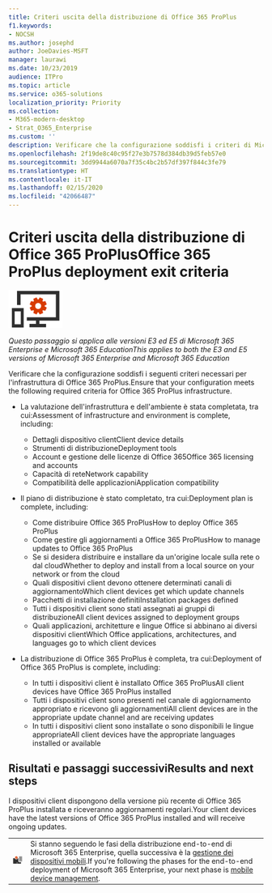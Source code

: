 ```yaml
---
title: Criteri uscita della distribuzione di Office 365 ProPlus
f1.keywords:
- NOCSH
ms.author: josephd
author: JoeDavies-MSFT
manager: laurawi
ms.date: 10/23/2019
audience: ITPro
ms.topic: article
ms.service: o365-solutions
localization_priority: Priority
ms.collection:
- M365-modern-desktop
- Strat_O365_Enterprise
ms.custom: ''
description: Verificare che la configurazione soddisfi i criteri di Microsoft 365 Enterprise per l'infrastruttura di Office 365 ProPlus.
ms.openlocfilehash: 2f19de8c40c95f27e3b7578d384db39d5feb57e0
ms.sourcegitcommit: 3dd9944a6070a7f35c4bc2b57df397f844c3fe79
ms.translationtype: HT
ms.contentlocale: it-IT
ms.lasthandoff: 02/15/2020
ms.locfileid: "42066487"
---
```

# <a name="office-365-proplus-deployment-exit-criteria"></a><span data-ttu-id="3aa29-103">Criteri uscita della distribuzione di Office 365 ProPlus</span><span class="sxs-lookup"><span data-stu-id="3aa29-103">Office 365 ProPlus deployment exit criteria</span></span>

![Fase 4: Office 365 ProPlus](../media/deploy-foundation-infrastructure/O365proplus_icon-small.png)

<span data-ttu-id="3aa29-105">*Questo passaggio si applica alle versioni E3 ed E5 di Microsoft 365 Enterprise e Microsoft 365 Education*</span><span class="sxs-lookup"><span data-stu-id="3aa29-105">*This applies to both the E3 and E5 versions of Microsoft 365 Enterprise and Microsoft 365 Education*</span></span>

<span data-ttu-id="3aa29-106">Verificare che la configurazione soddisfi i seguenti criteri necessari per l'infrastruttura di Office 365 ProPlus.</span><span class="sxs-lookup"><span data-stu-id="3aa29-106">Ensure that your configuration meets the following required criteria for Office 365 ProPlus infrastructure.</span></span>

- <span data-ttu-id="3aa29-107">La valutazione dell'infrastruttura e dell'ambiente è stata completata, tra cui:</span><span class="sxs-lookup"><span data-stu-id="3aa29-107">Assessment of infrastructure and environment is complete, including:</span></span>

    - <span data-ttu-id="3aa29-108">Dettagli dispositivo client</span><span class="sxs-lookup"><span data-stu-id="3aa29-108">Client device details</span></span>
    - <span data-ttu-id="3aa29-109">Strumenti di distribuzione</span><span class="sxs-lookup"><span data-stu-id="3aa29-109">Deployment tools</span></span>
    - <span data-ttu-id="3aa29-110">Account e gestione delle licenze di Office 365</span><span class="sxs-lookup"><span data-stu-id="3aa29-110">Office 365 licensing and accounts</span></span>
    - <span data-ttu-id="3aa29-111">Capacità di rete</span><span class="sxs-lookup"><span data-stu-id="3aa29-111">Network capability</span></span>
    - <span data-ttu-id="3aa29-112">Compatibilità delle applicazioni</span><span class="sxs-lookup"><span data-stu-id="3aa29-112">Application compatibility</span></span>

- <span data-ttu-id="3aa29-113">Il piano di distribuzione è stato completato, tra cui:</span><span class="sxs-lookup"><span data-stu-id="3aa29-113">Deployment plan is complete, including:</span></span>

    - <span data-ttu-id="3aa29-114">Come distribuire Office 365 ProPlus</span><span class="sxs-lookup"><span data-stu-id="3aa29-114">How to deploy Office 365 ProPlus</span></span>
    - <span data-ttu-id="3aa29-115">Come gestire gli aggiornamenti a Office 365 ProPlus</span><span class="sxs-lookup"><span data-stu-id="3aa29-115">How to manage updates to Office 365 ProPlus</span></span>
    - <span data-ttu-id="3aa29-116">Se si desidera distribuire e installare da un'origine locale sulla rete o dal cloud</span><span class="sxs-lookup"><span data-stu-id="3aa29-116">Whether to deploy and install from a local source on your network or from the cloud</span></span>
    - <span data-ttu-id="3aa29-117">Quali dispositivi client devono ottenere determinati canali di aggiornamento</span><span class="sxs-lookup"><span data-stu-id="3aa29-117">Which client devices get which update channels</span></span>
    - <span data-ttu-id="3aa29-118">Pacchetti di installazione definiti</span><span class="sxs-lookup"><span data-stu-id="3aa29-118">Installation packages defined</span></span>
    - <span data-ttu-id="3aa29-119">Tutti i dispositivi client sono stati assegnati ai gruppi di distribuzione</span><span class="sxs-lookup"><span data-stu-id="3aa29-119">All client devices assigned to deployment groups</span></span>
    - <span data-ttu-id="3aa29-120">Quali applicazioni, architetture e lingue Office si abbinano ai diversi dispositivi client</span><span class="sxs-lookup"><span data-stu-id="3aa29-120">Which Office applications, architectures, and languages go to which client devices</span></span>

- <span data-ttu-id="3aa29-121">La distribuzione di Office 365 ProPlus è completa, tra cui:</span><span class="sxs-lookup"><span data-stu-id="3aa29-121">Deployment of Office 365 ProPlus is complete, including:</span></span>

    - <span data-ttu-id="3aa29-122">In tutti i dispositivi client è installato Office 365 ProPlus</span><span class="sxs-lookup"><span data-stu-id="3aa29-122">All client devices have Office 365 ProPlus installed</span></span>
    - <span data-ttu-id="3aa29-123">Tutti i dispositivi client sono presenti nel canale di aggiornamento appropriato e ricevono gli aggiornamenti</span><span class="sxs-lookup"><span data-stu-id="3aa29-123">All client devices are in the appropriate update channel and are receiving updates</span></span>
    - <span data-ttu-id="3aa29-124">In tutti i dispositivi client sono installate o sono disponibili le lingue appropriate</span><span class="sxs-lookup"><span data-stu-id="3aa29-124">All client devices have the appropriate languages installed or available</span></span>



## <a name="results-and-next-steps"></a><span data-ttu-id="3aa29-125">Risultati e passaggi successivi</span><span class="sxs-lookup"><span data-stu-id="3aa29-125">Results and next steps</span></span>

<span data-ttu-id="3aa29-126">I dispositivi client dispongono della versione più recente di Office 365 ProPlus installata e riceveranno aggiornamenti regolari.</span><span class="sxs-lookup"><span data-stu-id="3aa29-126">Your client devices have the latest versions of Office 365 ProPlus installed and will receive ongoing updates.</span></span>

|||
|:-------|:-----|
|![Fase 5: gestione dei dispositivi mobili](../media/deploy-foundation-infrastructure/mobiledevicemgmt_icon-small.png)| <span data-ttu-id="3aa29-128">Si stanno seguendo le fasi della distribuzione end-to-end di Microsoft 365 Enterprise, quella successiva è la [gestione dei dispositivi mobili](mobility-infrastructure.md).</span><span class="sxs-lookup"><span data-stu-id="3aa29-128">If you're following the phases for the end-to-end deployment of Microsoft 365 Enterprise, your next phase is [mobile device management](mobility-infrastructure.md).</span></span> |

